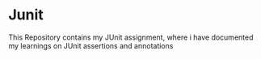 # Junit
This Repository contains my JUnit assignment, where i have documented my learnings on JUnit assertions and annotations
